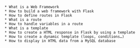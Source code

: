     * What is a Web Framework
    * How to build a web framework with Flask
    * How to define routes in Flask
    * What is a route
    * How to handle variables in a route
    * What is a template
    * How to create a HTML response in Flask by using a template
    * How to create a dynamic template (loops, conditions…)
    * How to display in HTML data from a MySQL database